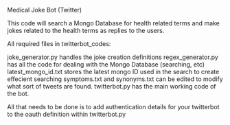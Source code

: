 Medical Joke Bot (Twitter)

This code will search a Mongo Database for health related terms and make jokes related to the health terms as replies to the users.

All required files in twitterbot_codes:

joke_generator.py handles the joke creation definitions
regex_generator.py has all the code for dealing with the Mongo Database (searching, etc)
latest_mongo_id.txt stores the latest mongo ID used in the search to create effecient searching
symptoms.txt and synonyms.txt can be edited to modify what sort of tweets are found.
twitterbot.py has the main working code of the bot.

All that needs to be done is to add authentication details for your twitterbot to the oauth definition within twitterbot.py

